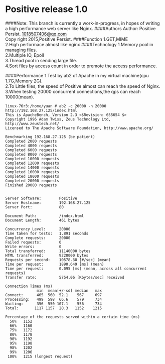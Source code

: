 Positive release 1.0
==
####Note: 
This branch is currently a work-in-progress, in hopes of writing a high performance 
web server like Nginx.
####Authors
Author: Positive Persist. 1018507406@qq.com<br/>
Copy right 2015,Positive Persist.
####Function
1.GET,MIME<br/>
2.High performace almost like nginx
####Technology
1.Memory pool in managing files.<br/>
2.Multiple IO, Epoll<br/>
3.Thread pool in sending large file.<br/>
4.Sort files by access count in order to premote the access performance.

####Performance
1.Test by ab2 of Apache in my virtual machine(cpu 1.7G,Memory 2G).</br>
2.To Little files, the speed of Positive almost can reach the speed of Nginx.</br>
3.When testing 20000 concurrent connections,the qps can reach 10000(mean).
```
linux-76r3:/home/yuan # ab2 -c 20000 -n 20000 http://192.168.27.125/index.html
This is ApacheBench, Version 2.3 <$Revision: 655654 $>
Copyright 1996 Adam Twiss, Zeus Technology Ltd, http://www.zeustech.net/
Licensed to The Apache Software Foundation, http://www.apache.org/

Benchmarking 192.168.27.125 (be patient)
Completed 2000 requests
Completed 4000 requests
Completed 6000 requests
Completed 8000 requests
Completed 10000 requests
Completed 12000 requests
Completed 14000 requests
Completed 16000 requests
Completed 18000 requests
Completed 20000 requests
Finished 20000 requests


Server Software:        Positive
Server Hostname:        192.168.27.125
Server Port:            80

Document Path:          /index.html
Document Length:        461 bytes

Concurrency Level:      20000
Time taken for tests:   1.891 seconds
Complete requests:      20000
Failed requests:        0
Write errors:           0
Total transferred:      11140000 bytes
HTML transferred:       9220000 bytes
Requests per second:    10578.38 [#/sec] (mean)
Time per request:       1890.649 [ms] (mean)
Time per request:       0.095 [ms] (mean, across all concurrent requests)
Transfer rate:          5754.06 [Kbytes/sec] received

Connection Times (ms)
              min  mean[+/-sd] median   max
Connect:      465  560  52.1    567     697
Processing:   499  598  66.6    579     734
Waiting:      356  550 107.1    556     734
Total:       1117 1157  20.3   1152    1215

Percentage of the requests served within a certain time (ms)
  50%   1152
  66%   1160
  75%   1172
  80%   1178
  90%   1192
  95%   1198
  98%   1202
  99%   1206
 100%   1215 (longest request)
```


